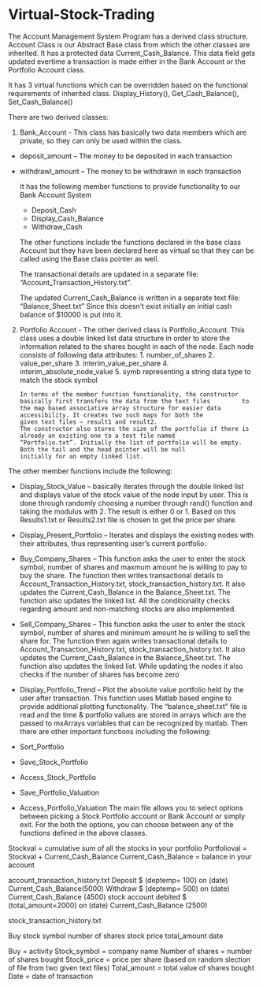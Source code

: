 # Virtual-Stock-Trading

The Account Management System Program has a derived class structure.
Account Class is our Abstract Base class from which the other classes are inherited. It has a protected data Current_Cash_Balance. This data field gets updated evertime a transaction is made either in the Bank Account or the Portfolio Account class. 

It has 3 virtual functions which can be overridden based on the functional requirements of inherited class. 
Display_History(), Get_Cash_Balance(), Set_Cash_Balance()

There are two derived classes:

1.	Bank_Account - This class has basically two data members which are private, so they can only be used within the class. 
-	deposit_amount – The money to be deposited in each transaction
-	withdrawl_amount – The money to be withdrawn in each transaction

      It has the following member functions to provide functionality to our Bank Account System 
      -	Deposit_Cash
      -	Display_Cash_Balance
      -	Withdraw_Cash

      The other functions include the functions declared in the base class Account but they have been declared here as virtual       so that they can be called using the Base class pointer as well. 

      The transactional details are updated in a separate file: “Account_Transaction_History.txt”.

      The updated Current_Cash_Balance is written in a separate text file: “Balance_Sheet.txt”
      Since this doesn’t exist initially an initial cash balance of $10000 is put into it. 

2.	Portfolio Account - The other derived class is Portfolio_Account. This class uses a double linked list data structure in order to store the information related to the shares bought in each of the node. 
        Each node consists of following data attributes:
        1.	number_of_shares
        2.	value_per_share
        3.	interim_value_per_share
        4.	interim_absolute_node_value
        5.	symb representing a string data type to match the stock symbol

        In terms of the member function functionality, the constructor basically first transfers the data from the text files         to the map based associative array structure for easier data accessibility. It creates two such maps for both the              given text files – result1 and result2. 
        The constructor also stores the size of the portfolio if there is already an existing one to a text file named                 “Portfolio.txt”. Initially the list of portfolio will be empty. Both the tail and the head pointer will be null                initially for an empty linked list. 
        
The other member functions include the following:
-	Display_Stock_Value – basically iterates through the double linked list and displays value of the stock value of the node input by user. This is done through randomly choosing a number through rand() function and taking the modulus with 2. The result is either 0 or 1. Based on this Results1.txt or Results2.txt file is chosen to get the price per share.

-	Display_Present_Portfolio – Iterates and displays the existing nodes with their attributes, thus representing user’s current portfolio. 

-	Buy_Company_Shares – This function asks the user to enter the stock symbol, number of shares and maxmum amount he is willing to pay to buy the share. The function then writes transactional details to Account_Transaction_History.txt, stock_transaction_history.txt. It also updates the Current_Cash_Balance in the Balance_Sheet.txt. The function also updates the linked list. All the conditionality checks regarding amount and non-matching stocks are also implemented. 

-	Sell_Company_Shares – This function asks the user to enter the stock symbol, number of shares and minimum amount he is willing to sell the share for. The function then again writes transactional details to Account_Transaction_History.txt, stock_transaction_history.txt. It also updates the Current_Cash_Balance in the Balance_Sheet.txt. The function also updates the linked list. While updating the nodes it also checks if the number of shares has become zero

-	Display_Portfolio_Trend – Plot the absolute value portfolio held by the user after transaction. This function uses Matlab based engine to provide additional plotting functionality. The “balance_sheet.txt” file is read and the time & portfolio values are stored in arrays which are the passed to mxArrays variables that can be recognized by matlab.
Then there are other important functions including the following:
-	Sort_Portfolio
-	Save_Stock_Portfolio
-	Access_Stock_Portfolio
-	Save_Portfolio_Valuation
-	Access_Portfolio_Valuation
The main file allows you to select options between picking a Stock Portfolio account or Bank Account or simply exit. For the both the options, you can choose between any of the functions defined in the above classes. 


Stockval = cumulative sum of all the stocks in your portfolio
Portfolioval = Stockval + Current_Cash_Balance
Current_Cash_Balance = balance in your account



account_transaction_history.txt
Deposit                                      $ (deptemp= 100)    on  (date)      Current_Cash_Balance(5000)
Withdraw                                   $ (deptemp= 500)    on (date)      Current_Cash_Balance (4500)
stock account debited                $ (total_amount=2000)   on (date)  Current_Cash_Balance (2500)


stock_transaction_history.txt

Buy         stock symbol            number of shares            stock price           total_amount         date

Buy = activity
Stock_symbol = company name
Number of shares = number of shares bought
Stock_price = price per share (based on random slection of file from two given text files)
Total_amount = total value of shares bought
Date = date of transaction



